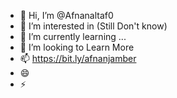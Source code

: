 - 👋 Hi, I’m @Afnanaltaf0
- 👀 I’m interested in (Still Don't know)
- 🌱 I’m currently learning ...
- 💞️ I’m looking to Learn More
- 📫 https://bit.ly/afnanjamber
- 😄
- ⚡ 

<!---
Afnanaltaf0/Afnanaltaf0 is a ✨ special ✨ repository because its `README.md` (this file) appears on your GitHub profile.
You can click the Preview link to take a look at your changes.
--->
